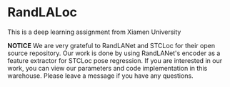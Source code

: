 # RandLALoc
This is a deep learning assignment from Xiamen University

**NOTICE**
We are very grateful to RandLANet and STCLoc for their open source repository.
Our work is done by using RandLANet's encoder as a feature extractor for STCLoc pose regression.
If you are interested in our work, you can view our parameters and code implementation in this warehouse.
Please leave a message if you have any questions.
